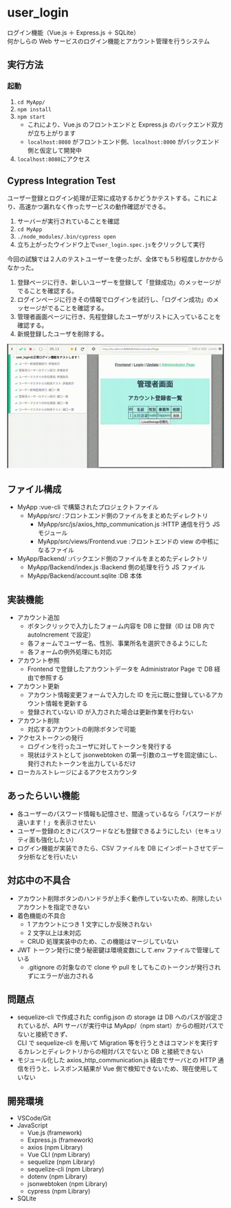 # user_login

ログイン機能（Vue.js ＋ Express.js ＋ SQLite）<br>
何かしらの Web サービスのログイン機能とアカウント管理を行うシステム

## 実行方法

### 起動

1. `cd MyApp/`
1. `npm install`
1. `npm start`
   - これにより、Vue.js のフロントエンドと Express.js のバックエンド双方が立ち上がります
   - `localhost:8080` がフロントエンド側、`localhost:8000` がバックエンド側と仮定して開発中
1. `localhost:8080`にアクセス

## Cypress Integration Test

ユーザー登録とログイン処理が正常に成功するかどうかテストする。これにより、高速かつ漏れなく作ったサービスの動作確認ができる。

1. サーバーが実行されていることを確認
2. `cd MyApp`
3. `./node_modules/.bin/cypress open`
4. 立ち上がったウインドウ上で`user_login.spec.js`をクリックして実行

今回の試験では２人のテストユーザーを使ったが、全体でも５秒程度しかかからなかった。

1. 登録ページに行き、新しいユーザーを登録して「登録成功」のメッセージがでることを確認する。
2. ログインページに行きその情報でログインを試行し、「ログイン成功」のメッセージがでることを確認する。
3. 管理者画面ページに行き、先程登録したユーザがリストに入っていることを確認する。
4. 新規登録したユーザを削除する。

![Cypressの動作](./cypress.gif)

## ファイル構成

- MyApp :vue-cli で構築されたプロジェクトファイル
  - MyApp/src/ :フロントエンド側のファイルをまとめたディレクトリ
    - MyApp/src/js/axios_http_communication.js :HTTP
      通信を行う JS モジュール
    - MyApp/src/views/Frontend.vue :フロントエンドの view の中核になるファイル
- MyApp/Backend/ :バックエンド側のファイルをまとめたディレクトリ
  - MyApp/Backend/index.js :Backend 側の処理を行う JS ファイル
  - MyApp/Backend/account.sqlite :DB 本体

## 実装機能

- アカウント追加
  - ボタンクリックで入力したフォーム内容を DB に登録（ID は DB 内で autoIncrement で設定）
  - 各フォームでユーザー名、性別、事業所名を選択できるようにした
  - 各フォームの例外処理にも対応
- アカウント参照
  - Frontend で登録したアカウントデータを Administrator Page で DB 経由で参照する
- アカウント更新
  - アカウント情報変更フォームで入力した ID を元に既に登録しているアカウント情報を更新する
  - 登録されていない ID が入力された場合は更新作業を行わない
- アカウント削除
  - 対応するアカウントの削除ボタンで可能
- アクセストークンの発行
  - ログインを行ったユーザに対してトークンを発行する
  - 現状はテストとして jsonwebtoken の第一引数のユーザを固定値にし、発行されたトークンを出力しているだけ
- ローカルストレージによるアクセスカウンタ

## あったらいい機能

- 各ユーザーのパスワード情報も記憶させ、間違っているなら「パスワードが違います！」を表示させたい
- ユーザー登録のときにパスワードなども登録できるようにしたい（セキュリティ面も強化したい）
- ログイン機能が実装できたら、CSV ファイルを DB にインポートさせてデータ分析などを行いたい

## 対応中の不具合

- アカウント削除ボタンのハンドラが上手く動作していないため、削除したいアカウントを指定できない
- 着色機能の不具合
  - 1 アカウントにつき 1 文字にしか反映されない
  - 2 文字以上は未対応
  - CRUD 処理実装中のため、この機能はマージしていない
- JWT トークン発行に使う秘密鍵は環境変数にして.env ファイルで管理している
  - .gitignore の対象なので clone や pull をしてもこのトークンが発行されずにエラーが出力される

## 問題点

- sequelize-cli で作成された config.json の storage は DB へのパスが設定されているが、API サーバが実行中は MyApp/（npm start）からの相対パスでないと接続できず、  
  CLI で sequelize-cli を用いて Migration 等を行うときはコマンドを実行するカレンとディレクトリからの相対パスでないと DB と接続できない
- モジュール化した axios_http_communication.js 経由でサーバとの HTTP 通信を行うと、レスポンス結果が Vue 側で検知できないため、現在使用していない

## 開発環境

- VSCode/Git
- JavaScript
  - Vue.js (framework)
  - Express.js (framework)
  - axios (npm Library)
  - Vue CLI (npm Library)
  - sequelize (npm Library)
  - sequelize-cli (npm Library)
  - dotenv (npm Library)
  - jsonwebtoken (npm Library)
  - cypress (npm Library)
- SQLite

